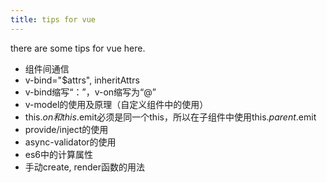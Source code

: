 ```yaml
---
title: tips for vue
---
```


there are some tips for vue here.

- 组件间通信
- v-bind="$attrs", inheritAttrs
- v-bind缩写“：”，v-on缩写为“@”
- v-model的使用及原理（自定义组件中的使用）
- this.$on和this.$emit必须是同一个this，所以在子组件中使用this.$parent.$emit
- provide/inject的使用
- async-validator的使用
- es6中的计算属性
- 手动create, render函数的用法

